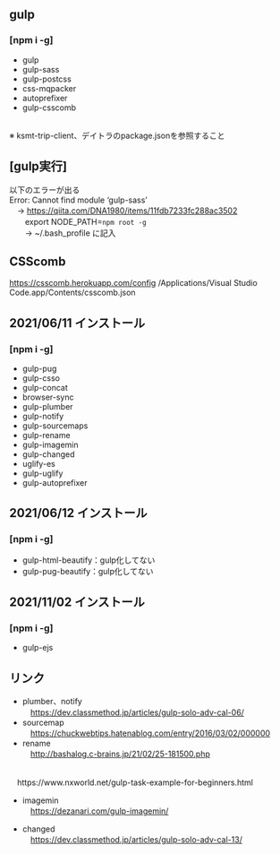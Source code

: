 ## gulp
### [npm i -g]
- gulp
- gulp-sass
- gulp-postcss
- css-mqpacker
- autoprefixer
- gulp-csscomb
<br>
※ ksmt-trip-client、デイトラのpackage.jsonを参照すること

## [gulp実行]
以下のエラーが出る<br>
Error: Cannot find module ‘gulp-sass’<br>
　→ https://qiita.com/DNA1980/items/11fdb7233fc288ac3502<br>
　　export NODE_PATH=`npm root -g` <br>
　　→ ~/.bash_profile に記入<br>

## CSScomb
https://csscomb.herokuapp.com/config
/Applications/Visual Studio Code.app/Contents/csscomb.json

## 2021/06/11 インストール
### [npm i -g]
- gulp-pug
- gulp-csso
- gulp-concat
- browser-sync
- gulp-plumber
- gulp-notify
- gulp-sourcemaps
- gulp-rename
- gulp-imagemin
- gulp-changed
- uglify-es
- gulp-uglify
- gulp-autoprefixer

## 2021/06/12 インストール
### [npm i -g]
- gulp-html-beautify：gulp化してない
- gulp-pug-beautify：gulp化してない

## 2021/11/02 インストール
### [npm i -g]
- gulp-ejs



## リンク
- plumber、notify <br>
　https://dev.classmethod.jp/articles/gulp-solo-adv-cal-06/
- sourcemap <br>
　https://chuckwebtips.hatenablog.com/entry/2016/03/02/000000
- rename <br>
　http://bashalog.c-brains.jp/21/02/25-181500.php
<br>
　https://www.nxworld.net/gulp-task-example-for-beginners.html

- imagemin <br>
　https://dezanari.com/gulp-imagemin/

- changed <br>
　https://dev.classmethod.jp/articles/gulp-solo-adv-cal-13/